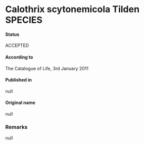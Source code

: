 # Calothrix scytonemicola Tilden SPECIES

#### Status
ACCEPTED

#### According to
The Catalogue of Life, 3rd January 2011

#### Published in
null

#### Original name
null

### Remarks
null